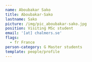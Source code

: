 ```yaml
---
name: Aboubakar Sako
title: Aboubakar-Sako
lastname: Sako
picture: /img/pic_aboubakar-sako.jpg
position: Visiting MSc student
email: '[at] chalmers.se'
flags:
  - fr France
person-category: G Master students
template: people/profile
---
```


